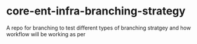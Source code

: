 # core-ent-infra-branching-strategy
A repo for branching to test different types of branching stratgey and how workflow will be working as per 
